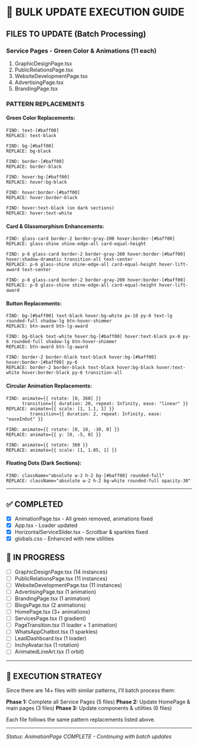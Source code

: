 # 🔧 BULK UPDATE EXECUTION GUIDE

## FILES TO UPDATE (Batch Processing)

### Service Pages - Green Color & Animations (11 each)
1. GraphicDesignPage.tsx
2. PublicRelationsPage.tsx  
3. WebsiteDevelopmentPage.tsx
4. AdvertisingPage.tsx
5. BrandingPage.tsx

### PATTERN REPLACEMENTS

#### **Green Color Replacements:**
```
FIND: text-[#baff00]
REPLACE: text-black

FIND: bg-[#baff00]
REPLACE: bg-black

FIND: border-[#baff00]
REPLACE: border-black

FIND: hover:bg-[#baff00]
REPLACE: hover:bg-black

FIND: hover:border-[#baff00]
REPLACE: hover:border-black

FIND: hover:text-black (on dark sections)
REPLACE: hover:text-white
```

#### **Card & Glassmorphism Enhancements:**
```
FIND: glass-card border-2 border-gray-200 hover:border-[#baff00]
REPLACE: glass-shine shine-edge-all card-equal-height

FIND: p-6 glass-card border-2 border-gray-200 hover:border-[#baff00] hover:shadow-dramatic transition-all text-center
REPLACE: p-6 glass-shine shine-edge-all card-equal-height hover-lift-award text-center

FIND: p-8 glass-card border-2 border-gray-200 hover:border-[#baff00]
REPLACE: p-8 glass-shine shine-edge-all card-equal-height hover-lift-award
```

#### **Button Replacements:**
```
FIND: bg-[#baff00] text-black hover:bg-white px-10 py-6 text-lg rounded-full shadow-lg btn-hover-shimmer
REPLACE: btn-award btn-lg-award

FIND: bg-black text-white hover:bg-[#baff00] hover:text-black px-8 py-6 rounded-full shadow-lg btn-hover-shimmer
REPLACE: btn-award btn-lg-award

FIND: border-2 border-black text-black hover:bg-[#baff00] hover:border-[#baff00] py-6
REPLACE: border-2 border-black text-black hover:bg-black hover:text-white hover:border-black py-6 transition-all
```

#### **Circular Animation Replacements:**
```
FIND: animate={{ rotate: [0, 360] }}
      transition={{ duration: 20, repeat: Infinity, ease: "linear" }}
REPLACE: animate={{ scale: [1, 1.1, 1] }}
         transition={{ duration: 2, repeat: Infinity, ease: "easeInOut" }}

FIND: animate={{ rotate: [0, 10, -10, 0] }}
REPLACE: animate={{ y: [0, -5, 0] }}

FIND: animate={{ rotate: 360 }}
REPLACE: animate={{ scale: [1, 1.05, 1] }}
```

#### **Floating Dots (Dark Sections):**
```
FIND: className="absolute w-2 h-2 bg-[#baff00] rounded-full"
REPLACE: className="absolute w-2 h-2 bg-white rounded-full opacity-30"
```

---

## ✅ COMPLETED
- [x] AnimationPage.tsx - All green removed, animations fixed
- [x] App.tsx - Loader updated
- [x] HorizontalServiceSlider.tsx - Scrollbar & sparkles fixed
- [x] globals.css - Enhanced with new utilities

## 🔄 IN PROGRESS
- [ ] GraphicDesignPage.tsx (14 instances)
- [ ] PublicRelationsPage.tsx (11 instances)
- [ ] WebsiteDevelopmentPage.tsx (11 instances)
- [ ] AdvertisingPage.tsx (1 animation)
- [ ] BrandingPage.tsx (1 animation)
- [ ] BlogsPage.tsx (2 animations)
- [ ] HomePage.tsx (3+ animations)
- [ ] ServicesPage.tsx (1 gradient)
- [ ] PageTransition.tsx (1 loader + 1 animation)
- [ ] WhatsAppChatbot.tsx (1 sparkles)
- [ ] LeadDashboard.tsx (1 loader)
- [ ] InchyAvatar.tsx (1 rotation)
- [ ] AnimatedLineArt.tsx (1 orbit)

---

## 🚀 EXECUTION STRATEGY

Since there are 14+ files with similar patterns, I'll batch process them:

**Phase 1:** Complete all Service Pages (5 files)
**Phase 2:** Update HomePage & main pages (3 files)
**Phase 3:** Update components & utilities (6 files)

Each file follows the same pattern replacements listed above.

---

*Status: AnimationPage COMPLETE - Continuing with batch updates*